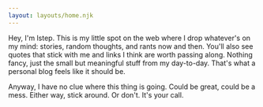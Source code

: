 ```yaml
---
layout: layouts/home.njk
---
```


<div class="illo-container"></div>

Hey, I'm lstep. This is my little spot on the web where I drop whatever's on my mind: stories, random thoughts, and rants now and then. You'll also see quotes that stick with me and links I think are worth passing along. Nothing fancy, just the small but meaningful stuff from my day-to-day. That's what a personal blog feels like it should be.

Anyway, I have no clue where this thing is going. Could be great, could be a mess. Either way, stick around. Or don't. It's your call.